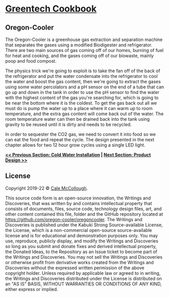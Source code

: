# [Greentech Cookbook](../)

## Oregon-Cooler

The Oregon-Cooler is a greenhouse gas extraction and separation machine that separates the gases using a modified Biodigester and refrigerator. There are two main sources of gas coming off of our homes, burning of fuel for heat and cooking, and the gases coming off of our biowaste, mainly poop and food compost. 

The physics trick we're going to exploit is to take the fan off of the back of the refrigerator and put the water condensate into the refrigerator to cool the water and boost the gas content, then we're going to extract the gases using some water percolators and a pH sensor on the end of a tube that can go up and down in the tank in order to use the pH sensor to find the water with the highest content of the gas you're searching for, which is going to be near the bottom where it is the coldest. To get the gas back out all we must do is pump the water up to a place where it can warm up to room temperature, and the extra gas content will come back out of the water. The room temperature water can then be drained back into the tank using gravity to be reused until it is dirty and needs to be recycled.

In order to sequester the CO2 gas, we need to convert it into food so we can eat the food and repeat the cycle. The design presented in the next chapter allows for two 12 hour grow cycles using a single LED light.

**[<< Previous Section: Cold Water Installation](../cold_water_heater/installation) | [Next Section: Product Design >>](.md)**

## License

Copyright 2019-22 © [Cale McCollough](https://cookingwithcale.org).

This source code form is an open-source innovation, the Writings and Discoveries, that was written by and contains intellectual property that consists of documents, files, source code, technology design files, art, and other content contained this file, folder and the GitHub repository located at <https://github.com/oregon-cooler/oregoncooler>. The Writings and Discoveries is published under the Kabuki Strong Source-available License, the License, which is a non-commercial open-source source-available license and is for educational and demonstration purposes only. You may use, reproduce, publicly display, and modify the Writings and Discoveries so long as you submit and donate fixes and derived intellectual property, the Donated Ideas, to the Repository as an Issue ticket to become part of the Writings and Discoveries. You may not sell the Writings and Discoveries or otherwise profit from derivative works created from the Writings and Discoveries without the expressed written permission of the above copyright holder. Unless required by applicable law or agreed to in writing, the Writings and Discoveries distributed under the License is distributed on an "AS IS" BASIS, WITHOUT WARRANTIES OR CONDITIONS OF ANY KIND, either express or implied.

